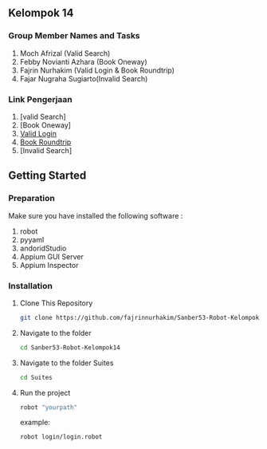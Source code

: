 ## Kelompok 14

### Group Member Names and Tasks

1. Moch Afrizal (Valid Search)
2. Febby Novianti Azhara (Book Oneway)
3. Fajrin Nurhakim (Valid Login & Book Roundtrip)
4. Fajar Nugraha Sugiarto(Invalid Search)

### Link Pengerjaan

1. [valid Search]
2. [Book Oneway]
3. [Valid Login](https://drive.google.com/file/d/1rF49GQ_WljThvXFswtQdQCYe5mpD_xTq/view?usp=sharing)
4. [Book Roundtrip](https://drive.google.com/file/d/1PAYNB5QwsKtIIhfT_DGEhTGyjipBkhxB/view?usp=sharing)
5. [Invalid Search]

## Getting Started

### Preparation

Make sure you have installed the following software :

1. robot
2. pyyaml
3. andoridStudio
4. Appium GUI Server
5. Appium Inspector

### Installation

1. Clone This Repository

    ```bash
    git clone https://github.com/fajrinnurhakim/Sanber53-Robot-Kelompok14.git

    ```

2. Navigate to the folder

    ```bash
    cd Sanber53-Robot-Kelompok14

    ```

3. Navigate to the folder Suites

    ```bash
    cd Suites
    ```

4. Run the project
    ```bash
    robot "yourpath"
    ```
    example:
    ```bash
    robot login/login.robot
    ```
